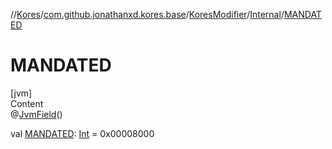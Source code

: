 //[Kores](../../../index.md)/[com.github.jonathanxd.kores.base](../../index.md)/[KoresModifier](../index.md)/[Internal](index.md)/[MANDATED](-m-a-n-d-a-t-e-d.md)



# MANDATED  
[jvm]  
Content  
@[JvmField](https://kotlinlang.org/api/latest/jvm/stdlib/kotlin.jvm/-jvm-field/index.html)()  
  
val [MANDATED](-m-a-n-d-a-t-e-d.md): [Int](https://kotlinlang.org/api/latest/jvm/stdlib/kotlin/-int/index.html) = 0x00008000  



